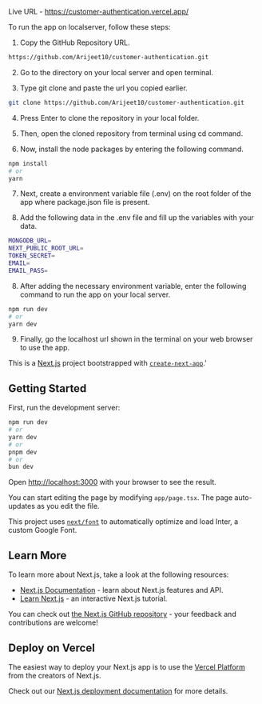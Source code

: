 Live URL - https://customer-authentication.vercel.app/

To run the app on localserver, follow these steps:

1. Copy the GitHub Repository URL.

```bash
https://github.com/Arijeet10/customer-authentication.git
```

2. Go to the directory on your local server and open terminal.

3. Type git clone and paste the url you copied earlier.

```bash
git clone https://github.com/Arijeet10/customer-authentication.git
```

4. Press Enter to clone the repository in your local folder.

5. Then, open the cloned repository from terminal using cd command.

6. Now, install the node packages by entering the following command.

```bash
npm install
# or
yarn
```

7. Next, create a environment variable file (.env) on the root folder of the app where package.json file is present.

8. Add the following data in the .env file and fill up the variables with your data.

```bash
MONGODB_URL=
NEXT_PUBLIC_ROOT_URL=
TOKEN_SECRET=
EMAIL=
EMAIL_PASS=
```

8. After adding the necessary environment variable, enter the following command to run the app on your local server.

```bash
npm run dev
# or
yarn dev
```

9. Finally, go the localhost url shown in the terminal on your web browser to use the app.



This is a [Next.js](https://nextjs.org/) project bootstrapped with [`create-next-app`](https://github.com/vercel/next.js/tree/canary/packages/create-next-app).'

## Getting Started

First, run the development server:

```bash
npm run dev
# or
yarn dev
# or
pnpm dev
# or
bun dev
```

Open [http://localhost:3000](http://localhost:3000) with your browser to see the result.

You can start editing the page by modifying `app/page.tsx`. The page auto-updates as you edit the file.

This project uses [`next/font`](https://nextjs.org/docs/basic-features/font-optimization) to automatically optimize and load Inter, a custom Google Font.

## Learn More

To learn more about Next.js, take a look at the following resources:

- [Next.js Documentation](https://nextjs.org/docs) - learn about Next.js features and API.
- [Learn Next.js](https://nextjs.org/learn) - an interactive Next.js tutorial.

You can check out [the Next.js GitHub repository](https://github.com/vercel/next.js/) - your feedback and contributions are welcome!

## Deploy on Vercel

The easiest way to deploy your Next.js app is to use the [Vercel Platform](https://vercel.com/new?utm_medium=default-template&filter=next.js&utm_source=create-next-app&utm_campaign=create-next-app-readme) from the creators of Next.js.

Check out our [Next.js deployment documentation](https://nextjs.org/docs/deployment) for more details.
